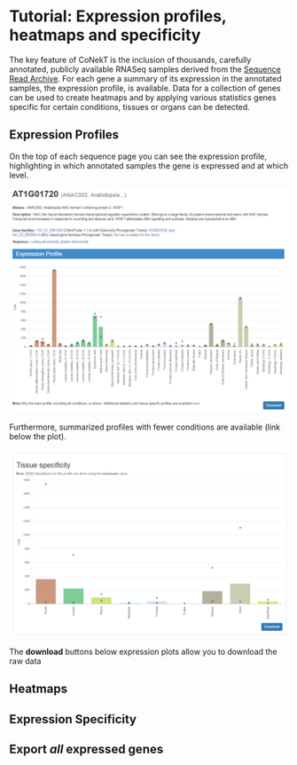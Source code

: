 # Tutorial: Expression profiles, heatmaps and specificity

The key feature of CoNekT is the inclusion of thousands, carefully annotated, publicly available RNASeq samples
derived from the [Sequence Read Archive](https://www.ncbi.nlm.nih.gov/sra). For each gene a summary of its expression in
the annotated samples, the expression profile, is available. Data for a collection of genes can be used to create
heatmaps and by applying various statistics genes specific for certain conditions, tissues or organs can be detected.

## Expression Profiles

On the top of each sequence page you can see the expression profile, highlighting in which annotated samples the gene
is expressed and at which level. 

![expression profile](images/expression_profile.png "Expression profile example")

Furthermore, summarized profiles with fewer conditions are available (link below the plot). 

![expression profile summary](images/expression_profile_summary.png "Expression profile summary example")

The **download** buttons below expression plots allow you to download the raw data 

## Heatmaps

## Expression Specificity

## Export *all* expressed genes

